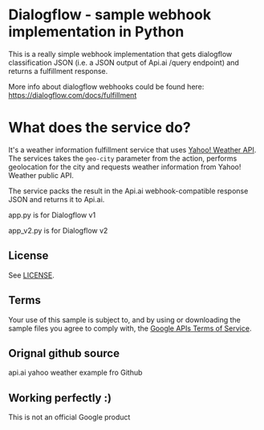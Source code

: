 # Dialogflow - sample webhook implementation in Python

This is a really simple webhook implementation that gets dialogflow classification JSON (i.e. a JSON output of Api.ai /query endpoint) and returns a fulfillment response.

More info about dialogflow webhooks could be found here:
https://dialogflow.com/docs/fulfillment

# What does the service do?
It's a weather information fulfillment service that uses [Yahoo! Weather API](https://developer.yahoo.com/weather/).
The services takes the `geo-city` parameter from the action, performs geolocation for the city and requests weather information from Yahoo! Weather public API. 

The service packs the result in the Api.ai webhook-compatible response JSON and returns it to Api.ai.

app.py is for Dialogflow v1 

app_v2.py is for Dialogflow v2



## License
See [LICENSE](LICENSE).

## Terms
Your use of this sample is subject to, and by using or downloading the sample files you agree to comply with, the [Google APIs Terms of Service](https://developers.google.com/terms/).

## Orignal github source
api.ai yahoo weather example fro Github

## Working perfectly :)

This is not an official Google product
